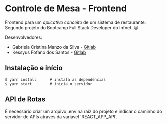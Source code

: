 # Controle de Mesa - Frontend

Frontend para um _aplicativo conceito_ de um sistema de restaurante. Segundo projeto do Bootcamp Full Stack Developer do Infnet. :wink:

Desenvolvedores:

- Gabriela Cristina Manzo da Silva - [Gitlab](https://gitlab.com/gabriela.silva)
- Kessyus Fófano dos Santos - [Gitlab](https://gitlab.com/kessyus)

## Instalação e início

```console
$ yarn install      # instala as dependências
$ yarn start        # inicia o servidor
```

## API de Rotas

É necessário criar um arquivo .env na raiz do projeto e indicar o caminho do servidor de APIs através da variável 'REACT_APP_API'.
